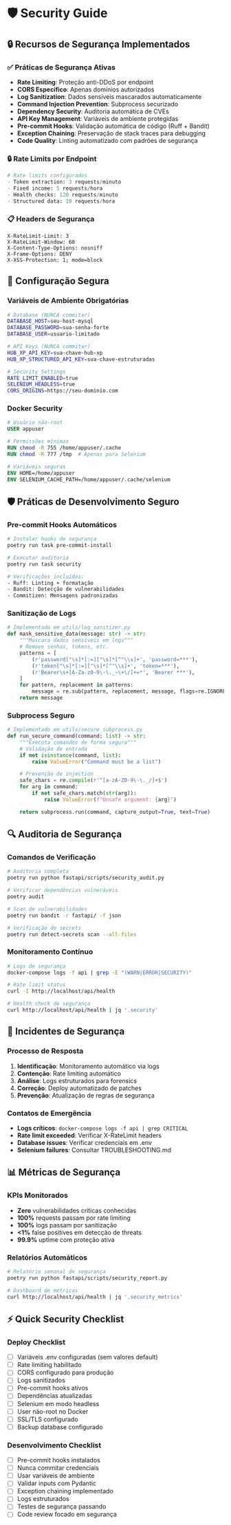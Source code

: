 # 🛡️ Security Guide

## 🔒 Recursos de Segurança Implementados

### ✅ Práticas de Segurança Ativas

- **Rate Limiting**: Proteção anti-DDoS por endpoint
- **CORS Específico**: Apenas domínios autorizados
- **Log Sanitization**: Dados sensíveis mascarados automaticamente
- **Command Injection Prevention**: Subprocess securizado
- **Dependency Security**: Auditoria automática de CVEs
- **API Key Management**: Variáveis de ambiente protegidas
- **Pre-commit Hooks**: Validação automática de código (Ruff + Bandit)
- **Exception Chaining**: Preservação de stack traces para debugging
- **Code Quality**: Linting automatizado com padrões de segurança

### 🔒 Rate Limits por Endpoint

```python
# Rate limits configurados
- Token extraction: 3 requests/minuto
- Fixed income: 5 requests/hora
- Health checks: 120 requests/minuto
- Structured data: 10 requests/hora
```

### 📋 Headers de Segurança

```http
X-RateLimit-Limit: 3
X-RateLimit-Window: 60
X-Content-Type-Options: nosniff
X-Frame-Options: DENY
X-XSS-Protection: 1; mode=block
```

## 🔧 Configuração Segura

### Variáveis de Ambiente Obrigatórias

```bash
# Database (NUNCA commitar)
DATABASE_HOST=seu-host-mysql
DATABASE_PASSWORD=sua-senha-forte
DATABASE_USER=usuario-limitado

# API Keys (NUNCA commitar)
HUB_XP_API_KEY=sua-chave-hub-xp
HUB_XP_STRUCTURED_API_KEY=sua-chave-estruturadas

# Security Settings
RATE_LIMIT_ENABLED=true
SELENIUM_HEADLESS=true
CORS_ORIGINS=https://seu-dominio.com
```

### Docker Security

```dockerfile
# Usuário não-root
USER appuser

# Permissões mínimas
RUN chmod -R 755 /home/appuser/.cache
RUN chmod -R 777 /tmp  # Apenas para Selenium

# Variáveis seguras
ENV HOME=/home/appuser
ENV SELENIUM_CACHE_PATH=/home/appuser/.cache/selenium
```

## 🛡️ Práticas de Desenvolvimento Seguro

### Pre-commit Hooks Automáticos

```bash
# Instalar hooks de segurança
poetry run task pre-commit-install

# Executar auditoria
poetry run task security

# Verificações incluídas:
- Ruff: Linting + formatação
- Bandit: Detecção de vulnerabilidades
- Commitizen: Mensagens padronizadas
```

### Sanitização de Logs

```python
# Implementado em utils/log_sanitizer.py
def mask_sensitive_data(message: str) -> str:
    """Mascara dados sensíveis em logs"""
    # Remove senhas, tokens, etc.
    patterns = [
        (r'password["\s]*[:=]["\s]*[^"\\s]+', 'password=***'),
        (r'token["\s]*[:=]["\s]*[^"\\s]+', 'token=***'),
        (r'Bearer\s+[A-Za-z0-9\-\._~\+\/]+=*', 'Bearer ***'),
    ]
    for pattern, replacement in patterns:
        message = re.sub(pattern, replacement, message, flags=re.IGNORECASE)
    return message
```

### Subprocess Seguro

```python
# Implementado em utils/secure_subprocess.py
def run_secure_command(command: list) -> str:
    """Executa comandos de forma segura"""
    # Validação de entrada
    if not isinstance(command, list):
        raise ValueError("Command must be a list")

    # Prevenção de injection
    safe_chars = re.compile(r'^[a-zA-Z0-9\-\._/]+$')
    for arg in command:
        if not safe_chars.match(str(arg)):
            raise ValueError(f"Unsafe argument: {arg}")

    return subprocess.run(command, capture_output=True, text=True)
```

## 🔍 Auditoria de Segurança

### Comandos de Verificação

```bash
# Auditoria completa
poetry run python fastapi/scripts/security_audit.py

# Verificar dependências vulneráveis
poetry audit

# Scan de vulnerabilidades
poetry run bandit -r fastapi/ -f json

# Verificação de secrets
poetry run detect-secrets scan --all-files
```

### Monitoramento Contínuo

```bash
# Logs de segurança
docker-compose logs -f api | grep -E "(WARN|ERROR|SECURITY)"

# Rate limit status
curl -I http://localhost/api/health

# Health check de segurança
curl http://localhost/api/health | jq '.security'
```

## 🚨 Incidentes de Segurança

### Processo de Resposta

1. **Identificação**: Monitoramento automático via logs
2. **Contenção**: Rate limiting automático
3. **Análise**: Logs estruturados para forensics
4. **Correção**: Deploy automatizado de patches
5. **Prevenção**: Atualização de regras de segurança

### Contatos de Emergência

- **Logs críticos**: `docker-compose logs -f api | grep CRITICAL`
- **Rate limit exceeded**: Verificar X-RateLimit headers
- **Database issues**: Verificar credenciais em .env
- **Selenium failures**: Consultar TROUBLESHOOTING.md

## 📊 Métricas de Segurança

### KPIs Monitorados

- **Zero** vulnerabilidades críticas conhecidas
- **100%** requests passam por rate limiting
- **100%** logs passam por sanitização
- **<1%** false positives em detecção de threats
- **99.9%** uptime com proteção ativa

### Relatórios Automáticos

```bash
# Relatório semanal de segurança
poetry run python fastapi/scripts/security_report.py

# Dashboard de métricas
curl http://localhost/api/health | jq '.security_metrics'
```

## ⚡ Quick Security Checklist

### Deploy Checklist

- [ ] Variáveis .env configuradas (sem valores default)
- [ ] Rate limiting habilitado
- [ ] CORS configurado para produção
- [ ] Logs sanitizados
- [ ] Pre-commit hooks ativos
- [ ] Dependências atualizadas
- [ ] Selenium em modo headless
- [ ] User não-root no Docker
- [ ] SSL/TLS configurado
- [ ] Backup database configurado

### Desenvolvimento Checklist

- [ ] Pre-commit hooks instalados
- [ ] Nunca commitar credenciais
- [ ] Usar variáveis de ambiente
- [ ] Validar inputs com Pydantic
- [ ] Exception chaining implementado
- [ ] Logs estruturados
- [ ] Testes de segurança passando
- [ ] Code review focado em segurança
